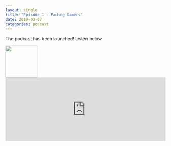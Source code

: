 ```yaml
---
layout: single
title: "Episode 1 - Fading Gamers"
date: 2019-03-07
categories: podcast
---
```


The podcast has been launched! Listen below

<a href="https://open.spotify.com/show/5u6qyzeOUh3gIfsuNpjJTj">
<img src=“/.images/Spotify.png” style="width:100px;height:100px;border:0;">
</a>

<iframe width="100%" height="200" src="https://player.whooshkaa.com/player/episode/id/341112?visual=true&sharing=true" frameborder="0" Ng style="width: 100%; height: 200px"></iframe>

 


<!--stackedit_data:
eyJoaXN0b3J5IjpbLTc3MDA4OTM1OSwtMTYwNjcxNjQzMiwtMz
Y0MDI1ODQ0LDE0OTE0MDY4OTIsMTEzMDIxODExNiwtMjA4ODc0
NjYxMl19
-->